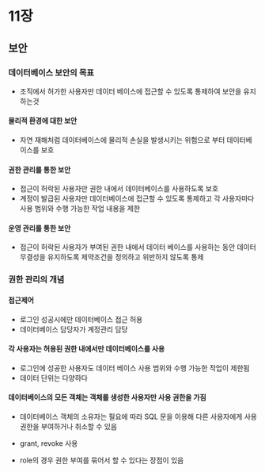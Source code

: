 # 11장

## 보안

### 데이터베이스 보안의 목표
  * 조직에서 허가한 사용자만 데이터 베이스에 접근할 수 있도록 통제하여 보안을 유지하는것

#### 물리적 환경에 대한 보안
  * 자연 재해처럼 데이터베이스에 물리적 손실을 발생시키는 위험으로 부터 데이터베이스를 보호

#### 권한 관리를 통한 보안
  * 접근이 허락된 사용자만 권한 내에서 데이터베이스를 사용하도록 보호
  * 계정이 발급된 사용자만 데이터베이스에 접근할 수 있도록 통제하고 각 사용자마다 사용 범위와 수행 가능한 작업 내용을 제한


#### 운영 관리를 통한 보안
  * 접근이 허락된 사용자가 부여된 권한 내에서 데이터 베이스를 사용하는 동안 데이터 무결성을 유지하도록 제약조건을 정의하고 위반하지 않도록 통제

### 권한 관리의 개념
#### 접근제어
* 로그인 성공시에만 데이터베이스 접근 허용
* 데이터베이스 담당자가 계정관리 담당

#### 각 사용자는 허용된 권한 내에서만 데이터베이스를 사용
* 로그인에 성공한 사용자도 데이터 베이스 사용 범위와 수행 가능한 작업이 제한됨
* 데이터 단위는 다양하다

#### 데이터베이스의 모든 객체는 객체를 생성한 사용자만 사용 권한을 가짐
* 데이터베이스 객체의 소유자는 필요에 따라 SQL 문을 이용해 다른 사용자에게 사용 권한을 부여하거나 취소할 수 있음

* grant, revoke 사용
* role의 경우 권한 부여를 묶어서 할 수 있다는 장점이 있음
